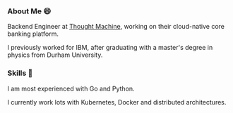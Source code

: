 
### About Me 😄

Backend Engineer at [Thought Machine](https://thoughtmachine.net/), working on their cloud-native core banking platform.

I previously worked for IBM, after graduating with a master's degree in physics from Durham University.

### Skills 🧰

I am most experienced with Go and Python.

I currently work lots with Kubernetes, Docker and distributed architectures. 

<!--
**jcockbain/jcockbain** is a ✨ _special_ ✨ repository because its `README.md` (this file) appears on your GitHub profile.

Here are some ideas to get you started:

- 🔭 I’m currently working on ...
- 🌱 I’m currently learning ...
- 👯 I’m looking to collaborate on ...
- 🤔 I’m looking for help with ...
- 💬 Ask me about ...
- 📫 How to reach me: ...
- 😄 Pronouns: ...
- ⚡ Fun fact: ...
-->
